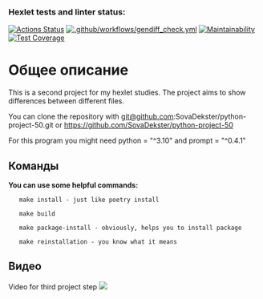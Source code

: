 ### Hexlet tests and linter status:
[![Actions Status](https://github.com/SovaDekster/python-project-50/workflows/hexlet-check/badge.svg)](https://github.com/SovaDekster/python-project-50/actions)
[![.github/workflows/gendiff_check.yml](https://github.com/SovaDekster/python-project-50/actions/workflows/gendiff_check.yml/badge.svg)](https://github.com/SovaDekster/python-project-50/actions/workflows/gendiff_check.yml)
[![Maintainability](https://api.codeclimate.com/v1/badges/e69743a95478e51f3d5d/maintainability)](https://codeclimate.com/github/SovaDekster/python-project-50/maintainability)
[![Test Coverage](https://api.codeclimate.com/v1/badges/e69743a95478e51f3d5d/test_coverage)](https://codeclimate.com/github/SovaDekster/python-project-50/test_coverage)
# Общее описание

This is a second project for my hexlet studies.
The project aims to show differences between different files.

You can clone the repository with git@github.com:SovaDekster/python-project-50.git or <https://github.com/SovaDekster/python-project-50>

For this program you might need python = "^3.10" and prompt = "^0.4.1"

## Команды

**You can use some helpful commands:**
```
   make install - just like poetry install

   make build

   make package-install - obviously, helps you to install package

   make reinstallation - you know what it means
```

## Видео
Video for third project step
<a href="https://asciinema.org/a/534638" target="_blank"><img src="https://asciinema.org/a/534638.svg" /></a>
